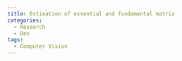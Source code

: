 ```yaml
---
title: Estimation of essential and fundamental matrix
categories: 
  - Research
  - Dev
tags:
  - Computer Vision
---
```

